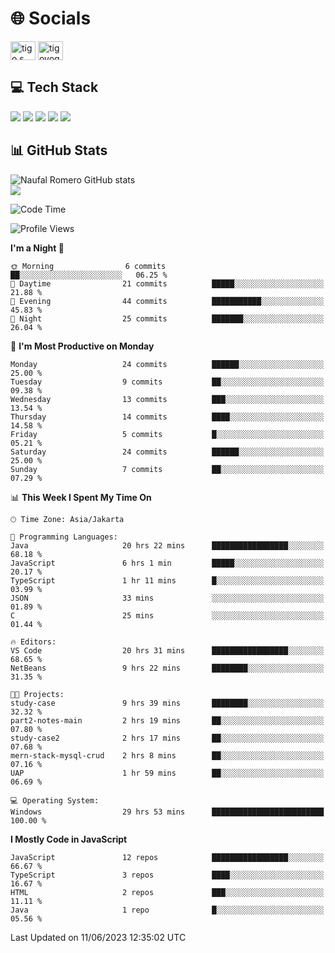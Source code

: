 <h1 align="">🌐 Socials</h1>
<p align="left">
<a href="https://linkedin.com/in/naufal-romero-putra-pratama-9ab816177/" target="blank"><img align="center" src="https://raw.githubusercontent.com/rahuldkjain/github-profile-readme-generator/master/src/images/icons/Social/linked-in-alt.svg" alt="tigo s yoga" height="30" width="40" /></a>
<a href="https://instagram.com/naufalromero" target="blank"><img align="center" src="https://raw.githubusercontent.com/rahuldkjain/github-profile-readme-generator/master/src/images/icons/Social/instagram.svg" alt="tigoyoga" height="30" width="40" /></a>
</p>


<h2 align="">💻 Tech Stack</h2>
<div align="">
 <img src="https://img.shields.io/badge/typescript-%23007ACC.svg?style=for-the-badge&logo=typescript&logoColor=white"/>
 <img src="https://img.shields.io/badge/javascript-%23323330.svg?style=for-the-badge&logo=javascript&logoColor=%23F7DF1E"/>
 <img src="https://img.shields.io/badge/react-%2320232a.svg?style=for-the-badge&logo=react&logoColor=%2361DAFB"/>
 <img src="https://img.shields.io/badge/tailwindcss-%2338B2AC.svg?style=for-the-badge&logo=tailwind-css&logoColor=white"/>
 <img src="https://img.shields.io/badge/java-%23ED8B00.svg?style=for-the-badge&logo=openjdk&logoColor=white"/>
</div>


<h2 align="">📊 GitHub Stats</h2>

![Naufal Romero GitHub stats](https://github-readme-stats-xi-nine-74.vercel.app/api?username=romves&show_icons=true&theme=tokyonight&include_all_commits=true&count_private=true)<br/>
![](https://github-readme-stats-xi-nine-74.vercel.app/api/top-langs/?username=romves&theme=tokyonight&hide_border=false&include_all_commits=true&count_private=true&layout=compact)

<!--START_SECTION:waka-->
![Code Time](http://img.shields.io/badge/Code%20Time-39%20hrs%2046%20mins-blue)

![Profile Views](http://img.shields.io/badge/Profile%20Views-144-blue)

**I'm a Night 🦉** 

```text
🌞 Morning                6 commits           ██░░░░░░░░░░░░░░░░░░░░░░░   06.25 % 
🌆 Daytime                21 commits          █████░░░░░░░░░░░░░░░░░░░░   21.88 % 
🌃 Evening                44 commits          ███████████░░░░░░░░░░░░░░   45.83 % 
🌙 Night                  25 commits          ███████░░░░░░░░░░░░░░░░░░   26.04 % 
```
📅 **I'm Most Productive on Monday** 

```text
Monday                   24 commits          ██████░░░░░░░░░░░░░░░░░░░   25.00 % 
Tuesday                  9 commits           ██░░░░░░░░░░░░░░░░░░░░░░░   09.38 % 
Wednesday                13 commits          ███░░░░░░░░░░░░░░░░░░░░░░   13.54 % 
Thursday                 14 commits          ████░░░░░░░░░░░░░░░░░░░░░   14.58 % 
Friday                   5 commits           █░░░░░░░░░░░░░░░░░░░░░░░░   05.21 % 
Saturday                 24 commits          ██████░░░░░░░░░░░░░░░░░░░   25.00 % 
Sunday                   7 commits           ██░░░░░░░░░░░░░░░░░░░░░░░   07.29 % 
```


📊 **This Week I Spent My Time On** 

```text
🕑︎ Time Zone: Asia/Jakarta

💬 Programming Languages: 
Java                     20 hrs 22 mins      █████████████████░░░░░░░░   68.18 % 
JavaScript               6 hrs 1 min         █████░░░░░░░░░░░░░░░░░░░░   20.17 % 
TypeScript               1 hr 11 mins        █░░░░░░░░░░░░░░░░░░░░░░░░   03.99 % 
JSON                     33 mins             ░░░░░░░░░░░░░░░░░░░░░░░░░   01.89 % 
C                        25 mins             ░░░░░░░░░░░░░░░░░░░░░░░░░   01.44 % 

🔥 Editors: 
VS Code                  20 hrs 31 mins      █████████████████░░░░░░░░   68.65 % 
NetBeans                 9 hrs 22 mins       ████████░░░░░░░░░░░░░░░░░   31.35 % 

🐱‍💻 Projects: 
study-case               9 hrs 39 mins       ████████░░░░░░░░░░░░░░░░░   32.32 % 
part2-notes-main         2 hrs 19 mins       ██░░░░░░░░░░░░░░░░░░░░░░░   07.80 % 
study-case2              2 hrs 17 mins       ██░░░░░░░░░░░░░░░░░░░░░░░   07.68 % 
mern-stack-mysql-crud    2 hrs 8 mins        ██░░░░░░░░░░░░░░░░░░░░░░░   07.16 % 
UAP                      1 hr 59 mins        ██░░░░░░░░░░░░░░░░░░░░░░░   06.69 % 

💻 Operating System: 
Windows                  29 hrs 53 mins      █████████████████████████   100.00 % 
```

**I Mostly Code in JavaScript** 

```text
JavaScript               12 repos            █████████████████░░░░░░░░   66.67 % 
TypeScript               3 repos             ████░░░░░░░░░░░░░░░░░░░░░   16.67 % 
HTML                     2 repos             ███░░░░░░░░░░░░░░░░░░░░░░   11.11 % 
Java                     1 repo              █░░░░░░░░░░░░░░░░░░░░░░░░   05.56 % 
```




 Last Updated on 11/06/2023 12:35:02 UTC
<!--END_SECTION:waka-->
